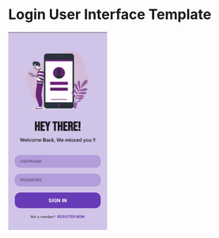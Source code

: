 #  Login User Interface Template



<p><img alt="gif" align="center" src="https://github.com/Vishwa-Karthik/Flutter-Simple-UI/blob/master/login.jpg" width=200 height=400 />
<p/>








